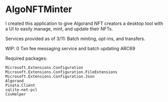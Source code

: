 # AlgoNFTMinter
I created this application to give Algorand NFT creators a desktop tool with a UI to easily manage, mint, and update their NFTs. 

Services provided as of 3/11: Batch minting, opt-ins, and transfers.

WIP: 0 Txn fee messaging service and batch updating ARC69

Required packages:
```
Microsoft.Extensions.Configuration
Microsoft.Extensions.Configuration.FileExtensions
Microsoft.Extensions.Configuration.Json
Algorand
Pinata.Client
sqlite-net-pcl
CsvHelper
```
